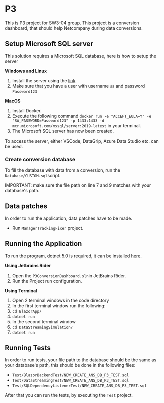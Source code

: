 # P3

This is P3 project for SW3-04 group. This project is a conversion dashboard, that should help Netcompany during data conversions.

## Setup Microsoft SQL server

This solution requires a Microsoft SQL database, here is how to setup the server

**Windows and Linux**

1. Install the server using the [link](https://www.microsoft.com/en-us/sql-server/sql-server-downloads).
2. Make sure that you have a user with username `sa` and password `Password123`

**MacOS**

1. Install Docker.
2. Execute the following command `docker run -e "ACCEPT_EULA=Y" -e "SA_PASSWORD=Password123" -p 1433:1433 -d mcr.microsoft.com/mssql/server:2019-latest` in your terminal.
3. The Microsoft SQL server has now been created.

To access the server, either VSCode, DataGrip, Azure Data Studio etc. can be used.

### Create conversion database

To fill the database with data from a conversion, run the `Database/CUSTOM.sql`script. 

IMPORTANT: make sure the file path on line 7 and 9 matches with your database's path.

## Data patches

In order to run the application, data patches have to be made.

- Run `ManagerTrackingFixer` project.

## Running the Application

To run the program, dotnet 5.0 is required, it can be installed [here](https://dotnet.microsoft.com/en-us/download/dotnet/5.0).

**Using Jetbrains Rider**

1. Open the `P3ConversionDashboard.sln`in JetBrains Rider.
2. Run the Project run configuration.

**Using Terminal**

1. Open 2 terminal windows in the code directory
2. In the first terminal window run the following:
  1. `cd BlazorApp/`
  2. `dotnet run`
3. In the second terminal window
  1. `cd DataStreamingSimulation/`
  2. `dotnet run` 

## Running Tests

In order to run tests, your file path to the database should be the same as your database's path, this should be done in the following files:

- `Test/BlazorBackendTest/NEW_CREATE_ANS_DB_P3_TEST.sql`
- `Test/DataStreamingTest/NEW_CREATE_ANS_DB_P3_TEST.sql`
- `Test/SQLDependencyListenerTest/NEW_CREATE_ANS_DB_P3_TEST.sql`

After that you can run the tests, by executing the `Test` project.
